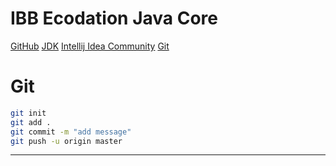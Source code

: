 # IBB Ecodation Java Core
[GitHub](https://github.com/saitama-sai/ibb_ecodation_javacore.git)
[JDK](https://www.oracle.com/java/technologies/downloads/#jdk23-windows)
[Intellij Idea Community](https://www.jetbrains.com/idea/download/?section=windows)
[Git](https://git-scm.com/downloads)

# Git
```sh
git init
git add .
git commit -m "add message"
git push -u origin master
```
---